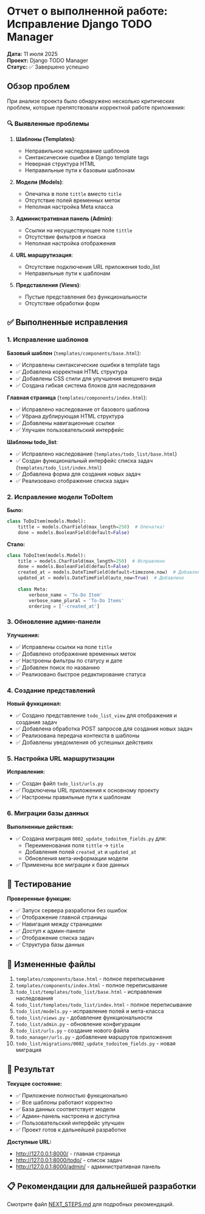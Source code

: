 # Отчет о выполненной работе: Исправление Django TODO Manager

**Дата:** 11 июля 2025  
**Проект:** Django TODO Manager  
**Статус:** ✅ Завершено успешно

## Обзор проблем

При анализе проекта было обнаружено несколько критических проблем, которые препятствовали корректной работе приложения:

### 🔍 Выявленные проблемы

1. **Шаблоны (Templates)**:
   - Неправильное наследование шаблонов
   - Синтаксические ошибки в Django template tags
   - Неверная структура HTML
   - Неправильные пути к базовым шаблонам

2. **Модели (Models)**:
   - Опечатка в поле `tittle` вместо `title`
   - Отсутствие полей временных меток
   - Неполная настройка Meta класса

3. **Административная панель (Admin)**:
   - Ссылки на несуществующее поле `tittle`
   - Отсутствие фильтров и поиска
   - Неполная настройка отображения

4. **URL маршрутизация**:
   - Отсутствие подключения URL приложения todo_list
   - Неправильные пути к шаблонам

5. **Представления (Views)**:
   - Пустые представления без функциональности
   - Отсутствие обработки форм

## ✅ Выполненные исправления

### 1. Исправление шаблонов

**Базовый шаблон** (`templates/components/base.html`):
- ✅ Исправлены синтаксические ошибки в template tags
- ✅ Добавлена корректная HTML структура
- ✅ Добавлены CSS стили для улучшения внешнего вида
- ✅ Создана гибкая система блоков для наследования

**Главная страница** (`templates/components/index.html`):
- ✅ Исправлено наследование от базового шаблона
- ✅ Убрана дублирующая HTML структура
- ✅ Добавлены навигационные ссылки
- ✅ Улучшен пользовательский интерфейс

**Шаблоны todo_list**:
- ✅ Исправлено наследование (`templates/todo_list/base.html`)
- ✅ Создан функциональный интерфейс списка задач (`templates/todo_list/index.html`)
- ✅ Добавлена форма для создания новых задач
- ✅ Реализовано отображение списка задач

### 2. Исправление модели ToDoItem

**Было:**
```python
class ToDoItem(models.Model):
    tittle = models.CharField(max_length=250)  # Опечатка!
    done = models.BooleanField(default=False)
```

**Стало:**
```python
class ToDoItem(models.Model):
    title = models.CharField(max_length=250)  # Исправлено
    done = models.BooleanField(default=False)
    created_at = models.DateTimeField(default=timezone.now)  # Добавлено
    updated_at = models.DateTimeField(auto_now=True)  # Добавлено
    
    class Meta:
        verbose_name = 'To-Do Item'
        verbose_name_plural = 'To-Do Items'
        ordering = ['-created_at']
```

### 3. Обновление админ-панели

**Улучшения:**
- ✅ Исправлены ссылки на поле `title`
- ✅ Добавлено отображение временных меток
- ✅ Настроены фильтры по статусу и дате
- ✅ Добавлен поиск по названию
- ✅ Реализовано быстрое редактирование статуса

### 4. Создание представлений

**Новый функционал:**
- ✅ Создано представление `todo_list_view` для отображения и создания задач
- ✅ Добавлена обработка POST запросов для создания новых задач
- ✅ Реализована передача контекста в шаблоны
- ✅ Добавлены уведомления об успешных действиях

### 5. Настройка URL маршрутизации

**Исправления:**
- ✅ Создан файл `todo_list/urls.py`
- ✅ Подключены URL приложения к основному проекту
- ✅ Настроены правильные пути к шаблонам

### 6. Миграции базы данных

**Выполненные действия:**
- ✅ Создана миграция `0002_update_todoitem_fields.py` для:
  - Переименования поля `tittle` → `title`
  - Добавления полей `created_at` и `updated_at`
  - Обновления мета-информации модели
- ✅ Применены все миграции к базе данных

## 🧪 Тестирование

**Проверенные функции:**
- ✅ Запуск сервера разработки без ошибок
- ✅ Отображение главной страницы
- ✅ Навигация между страницами
- ✅ Доступ к админ-панели
- ✅ Отображение списка задач
- ✅ Структура базы данных

## 📁 Измененные файлы

1. `templates/components/base.html` - полное переписывание
2. `templates/components/index.html` - полное переписывание  
3. `todo_list/templates/todo_list/base.html` - исправления наследования
4. `todo_list/templates/todo_list/index.html` - полное переписывание
5. `todo_list/models.py` - исправление полей и мета-класса
6. `todo_list/views.py` - добавление функциональности
7. `todo_list/admin.py` - обновление конфигурации
8. `todo_list/urls.py` - создание нового файла
9. `todo_manager/urls.py` - добавление маршрутов приложения
10. `todo_list/migrations/0002_update_todoitem_fields.py` - новая миграция

## 🎯 Результат

**Текущее состояние:**
- ✅ Приложение полностью функционально
- ✅ Все шаблоны работают корректно
- ✅ База данных соответствует модели
- ✅ Админ-панель настроена и доступна
- ✅ Пользовательский интерфейс улучшен
- ✅ Проект готов к дальнейшей разработке

**Доступные URL:**
- http://127.0.0.1:8000/ - главная страница
- http://127.0.0.1:8000/todo/ - список задач
- http://127.0.0.1:8000/admin/ - административная панель

## 📋 Рекомендации для дальнейшей разработки

Смотрите файл [NEXT_STEPS.md](NEXT_STEPS.md) для подробных рекомендаций.
